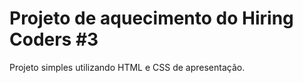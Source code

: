 # Projeto de aquecimento do Hiring Coders #3
Projeto simples utilizando HTML e CSS de apresentação.
